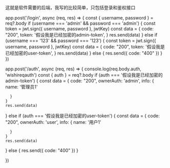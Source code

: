 这就是软件需要的后端，我写的比较简单，只包括登录和鉴权接口

app.post('/login', async (req, res) => {
  const { username, password } = req?.body
  if (username === 'admin' && password === 'admin') {
    const token = jwt.sign({ username, password }, jwtKey)
    const data = {
      code: "200",
      token: '假设我是已经加密的admin-token',
    }
    res.send(data)
  }
  else if (username === '123' && password === '123') {
    const token = jwt.sign({ username, password }, jwtKey)
    const data = {
      code: "200",
      token: '假设我是已经加密的user-token',
    }
    res.send(data)
  } else {
    res.send({ code: "400" })
  }
})

app.post('/auth', async (req, res) => {
  console.log(req.body.auth, 'wishireqauth')
  const { auth } = req?.body
  if (auth === '假设我是已经加密的admin-token') {
    const data = {
      code: "200",
      ownerAuth: 'admin',
      info: {
        name: '管理员1'

      }
    }
    res.send(data)
  }
  else if (auth === '假设我是已经加密的user-token') {
    const data = {
      code: "200",
      ownerAuth: 'user',
      info: {
        name: '用户1'

      }
    }
    res.send(data)
  } else {
    res.send({ code: "400" })
  }

})

